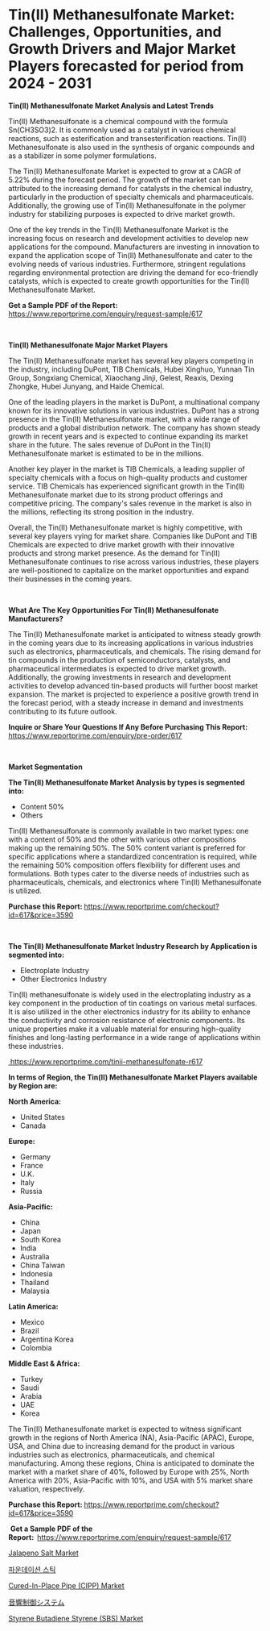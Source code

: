 <p><h1>Tin(II) Methanesulfonate Market: Challenges, Opportunities, and Growth Drivers and Major Market Players forecasted for period from 2024 - 2031</h1></p><p><strong>Tin(II) Methanesulfonate Market Analysis and Latest Trends</strong></p>
<p><p>Tin(II) Methanesulfonate is a chemical compound with the formula Sn(CH3SO3)2. It is commonly used as a catalyst in various chemical reactions, such as esterification and transesterification reactions. Tin(II) Methanesulfonate is also used in the synthesis of organic compounds and as a stabilizer in some polymer formulations.</p><p>The Tin(II) Methanesulfonate Market is expected to grow at a CAGR of 5.22% during the forecast period. The growth of the market can be attributed to the increasing demand for catalysts in the chemical industry, particularly in the production of specialty chemicals and pharmaceuticals. Additionally, the growing use of Tin(II) Methanesulfonate in the polymer industry for stabilizing purposes is expected to drive market growth.</p><p>One of the key trends in the Tin(II) Methanesulfonate Market is the increasing focus on research and development activities to develop new applications for the compound. Manufacturers are investing in innovation to expand the application scope of Tin(II) Methanesulfonate and cater to the evolving needs of various industries. Furthermore, stringent regulations regarding environmental protection are driving the demand for eco-friendly catalysts, which is expected to create growth opportunities for the Tin(II) Methanesulfonate Market.</p></p>
<p><strong>Get a Sample PDF of the Report:&nbsp;</strong> <a href="https://www.reportprime.com/enquiry/request-sample/617">https://www.reportprime.com/enquiry/request-sample/617</a></p>
<p>&nbsp;</p>
<p><strong>Tin(II) Methanesulfonate Major Market Players</strong></p>
<p><p>The Tin(II) Methanesulfonate market has several key players competing in the industry, including DuPont, TIB Chemicals, Hubei Xinghuo, Yunnan Tin Group, Songxiang Chemical, Xiaochang Jinji, Gelest, Reaxis, Dexing Zhongke, Hubei Junyang, and Haide Chemical. </p><p>One of the leading players in the market is DuPont, a multinational company known for its innovative solutions in various industries. DuPont has a strong presence in the Tin(II) Methanesulfonate market, with a wide range of products and a global distribution network. The company has shown steady growth in recent years and is expected to continue expanding its market share in the future. The sales revenue of DuPont in the Tin(II) Methanesulfonate market is estimated to be in the millions.</p><p>Another key player in the market is TIB Chemicals, a leading supplier of specialty chemicals with a focus on high-quality products and customer service. TIB Chemicals has experienced significant growth in the Tin(II) Methanesulfonate market due to its strong product offerings and competitive pricing. The company's sales revenue in the market is also in the millions, reflecting its strong position in the industry.</p><p>Overall, the Tin(II) Methanesulfonate market is highly competitive, with several key players vying for market share. Companies like DuPont and TIB Chemicals are expected to drive market growth with their innovative products and strong market presence. As the demand for Tin(II) Methanesulfonate continues to rise across various industries, these players are well-positioned to capitalize on the market opportunities and expand their businesses in the coming years.</p></p>
<p>&nbsp;</p>
<p><strong>What Are The Key Opportunities For Tin(II) Methanesulfonate Manufacturers?</strong></p>
<p><p>The Tin(II) Methanesulfonate market is anticipated to witness steady growth in the coming years due to its increasing applications in various industries such as electronics, pharmaceuticals, and chemicals. The rising demand for tin compounds in the production of semiconductors, catalysts, and pharmaceutical intermediates is expected to drive market growth. Additionally, the growing investments in research and development activities to develop advanced tin-based products will further boost market expansion. The market is projected to experience a positive growth trend in the forecast period, with a steady increase in demand and investments contributing to its future outlook.</p></p>
<p><strong>Inquire or Share Your Questions If Any Before Purchasing This Report:</strong> <a href="https://www.reportprime.com/enquiry/pre-order/617">https://www.reportprime.com/enquiry/pre-order/617</a></p>
<p>&nbsp;</p>
<p><strong>Market Segmentation</strong></p>
<p><strong>The Tin(II) Methanesulfonate Market Analysis by types is segmented into:</strong></p>
<p><ul><li>Content 50%</li><li>Others</li></ul></p>
<p><p>Tin(II) Methanesulfonate is commonly available in two market types: one with a content of 50% and the other with various other compositions making up the remaining 50%. The 50% content variant is preferred for specific applications where a standardized concentration is required, while the remaining 50% composition offers flexibility for different uses and formulations. Both types cater to the diverse needs of industries such as pharmaceuticals, chemicals, and electronics where Tin(II) Methanesulfonate is utilized.</p></p>
<p><strong>Purchase this Report:&nbsp;</strong><a href="https://www.reportprime.com/checkout?id=617&price=3590">https://www.reportprime.com/checkout?id=617&price=3590</a></p>
<p>&nbsp;</p>
<p><strong>The Tin(II) Methanesulfonate Market Industry Research by Application is segmented into:</strong></p>
<p><ul><li>Electroplate Industry</li><li>Other Electronics Industry</li></ul></p>
<p><p>Tin(II) methanesulfonate is widely used in the electroplating industry as a key component in the production of tin coatings on various metal surfaces. It is also utilized in the other electronics industry for its ability to enhance the conductivity and corrosion resistance of electronic components. Its unique properties make it a valuable material for ensuring high-quality finishes and long-lasting performance in a wide range of applications within these industries.</p></p>
<p><a href="https://www.reportprime.com/tinii-methanesulfonate-r617">&nbsp;https://www.reportprime.com/tinii-methanesulfonate-r617</a></p>
<p><strong>In terms of Region, the Tin(II) Methanesulfonate Market Players available by Region are:</strong></p>
<p>
    <p> <strong> North America: </strong>
        <ul>
            <li>United States</li>
            <li>Canada</li>
        </ul>
        </p> 
    <p> <strong> Europe: </strong>
        <ul>
            <li>Germany</li>
            <li>France</li>
            <li>U.K.</li>
            <li>Italy</li>
            <li>Russia</li>
        </ul>
        </p> 
    <p> <strong> Asia-Pacific: </strong>
        <ul>
            <li>China</li>
            <li>Japan</li>
            <li>South Korea</li>
            <li>India</li>
            <li>Australia</li>
            <li>China Taiwan</li>
            <li>Indonesia</li>
            <li>Thailand</li>
            <li>Malaysia</li>
        </ul>
        </p> 
    <p> <strong> Latin America: </strong>
        <ul>
            <li>Mexico</li>
            <li>Brazil</li>
            <li>Argentina Korea</li>
            <li>Colombia</li>
        </ul>
        </p> 
    <p> <strong> Middle East & Africa: </strong>
        <ul>
            <li>Turkey</li>
            <li>Saudi</li>
            <li>Arabia</li>
            <li>UAE</li>
            <li>Korea</li>
        </ul>
    </p>
    </p>
<p><p>The Tin(II) Methanesulfonate market is expected to witness significant growth in the regions of North America (NA), Asia-Pacific (APAC), Europe, USA, and China due to increasing demand for the product in various industries such as electronics, pharmaceuticals, and chemical manufacturing. Among these regions, China is anticipated to dominate the market with a market share of 40%, followed by Europe with 25%, North America with 20%, Asia-Pacific with 10%, and USA with 5% market share valuation, respectively.</p></p>
<p><strong>Purchase this Report: </strong><a href="https://www.reportprime.com/checkout?id=617&price=3590">https://www.reportprime.com/checkout?id=617&price=3590</a></p>
<p>&nbsp;<strong>Get a Sample PDF of the Report:&nbsp;&nbsp;</strong><a href="https://www.reportprime.com/enquiry/request-sample/617">https://www.reportprime.com/enquiry/request-sample/617</a></p>
<p><strong></strong></p>
<p><p><a href="https://issuu.com/reportprime-2/docs/jalapeno-salt-market-size-2030.pptx">Jalapeno Salt Market</a></p><p><a href="https://github.com/Skyleitney456456/Market-Research-Report-List-1/blob/main/310609767697.md">파운데이션 스틱</a></p><p><a href="https://github.com/Alonsoolds3wq1d81czn8rbol/Market-Research-Report-List-2/blob/main/cured-in-place-pipe-cipp-market.md">Cured-In-Place Pipe (CIPP) Market</a></p><p><a href="https://github.com/charm854/Market-Research-Report-List-1/blob/main/993920970091.md">音響制御システム</a></p><p><a href="https://github.com/KeeganBarrows2023/Market-Research-Report-List-1/blob/main/styrene-butadiene-styrene-sbs-market.md">Styrene Butadiene Styrene (SBS) Market</a></p></p>